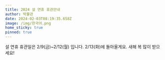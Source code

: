 ```yaml
---
title: 2024 설 연휴 휴관안내
author: 박물관
date: 2024-02-03T08:19:35.658Z
image: /img/한국어.png
home_sticky: true
pinned: true
---
```

설 연휴 휴관일은 2/9(금)~2/12(월) 입니다.
2/13(화)에 돌아올게요.
새해 복 많이 받으세요!
